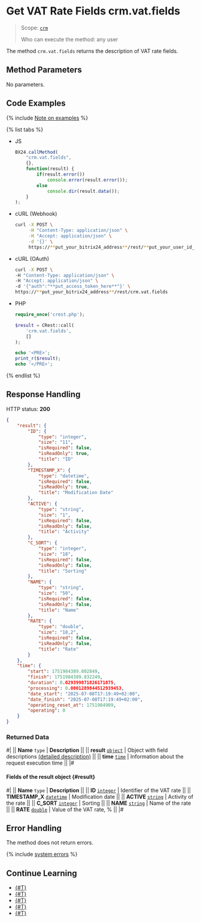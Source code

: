 # Get VAT Rate Fields crm.vat.fields

> Scope: [`crm`](../../../scopes/permissions.md)
>
> Who can execute the method: any user

The method `crm.vat.fields` returns the description of VAT rate fields.

## Method Parameters

No parameters.

## Code Examples

{% include [Note on examples](../../../../_includes/examples.md) %}

{% list tabs %}

- JS

    ```js
    BX24.callMethod(
        "crm.vat.fields",
        {},
        function(result) {
            if(result.error())
                console.error(result.error());
            else
                console.dir(result.data());
        }
    );
    ```

- cURL (Webhook)

    ```bash
    curl -X POST \
         -H "Content-Type: application/json" \
         -H "Accept: application/json" \
         -d '{}' \
         https://**put_your_bitrix24_address**/rest/**put_your_user_id_here**/**put_your_webhook_here**/crm.vat.fields
    ```

- cURL (OAuth)

    ```bash
    curl -X POST \
    -H "Content-Type: application/json" \
    -H "Accept: application/json" \
    -d '{"auth":"**put_access_token_here**"}' \
    https://**put_your_bitrix24_address**/rest/crm.vat.fields
    ```

- PHP

    ```php
    require_once('crest.php');

    $result = CRest::call(
        'crm.vat.fields',
        []
    );

    echo '<PRE>';
    print_r($result);
    echo '</PRE>';
    ```

{% endlist %}

## Response Handling

HTTP status: **200**

```json
{
    "result": {
        "ID": {
            "type": "integer",
            "size": "11",
            "isRequired": false,
            "isReadOnly": true,
            "title": "ID"
        },
        "TIMESTAMP_X": {
            "type": "datetime",
            "isRequired": false,
            "isReadOnly": true,
            "title": "Modification Date"
        },
        "ACTIVE": {
            "type": "string",
            "size": "1",
            "isRequired": false,
            "isReadOnly": false,
            "title": "Activity"
        },
        "C_SORT": {
            "type": "integer",
            "size": "18",
            "isRequired": false,
            "isReadOnly": false,
            "title": "Sorting"
        },
        "NAME": {
            "type": "string",
            "size": "50",
            "isRequired": false,
            "isReadOnly": false,
            "title": "Name"
        },
        "RATE": {
            "type": "double",
            "size": "18,2",
            "isRequired": false,
            "isReadOnly": false,
            "title": "Rate"
        }
    },
    "time": {
        "start": 1751984389.802849,
        "finish": 1751984389.832249,
        "duration": 0.029399871826171875,
        "processing": 0.0001289844512939453,
        "date_start": "2025-07-08T17:19:49+02:00",
        "date_finish": "2025-07-08T17:19:49+02:00",
        "operating_reset_at": 1751984989,
        "operating": 0
    }
}
```

### Returned Data

#|
|| **Name**
`type` | **Description** ||
|| **result**
[`object`](../../../data-types.md) | Object with field descriptions [(detailed description)](#result) ||
|| **time**
[`time`](../../../data-types.md#time) | Information about the request execution time ||
|#

#### Fields of the result object {#result}

#|
|| **Name**
`type` | **Description** ||
|| **ID** 
[`integer`](../../../data-types.md) | Identifier of the VAT rate ||
|| **TIMESTAMP_X** 
[`datetime`](../../../data-types.md) | Modification date ||
|| **ACTIVE**
[`string`](../../../data-types.md) | Activity of the rate ||
|| **C_SORT**
[`integer`](../../../data-types.md) | Sorting ||
|| **NAME**
[`string`](../../../data-types.md) | Name of the rate ||
|| **RATE**
[`double`](../../../data-types.md) | Value of the VAT rate, % ||
|#

## Error Handling

The method does not return errors.

{% include [system errors](../../../../_includes/system-errors.md) %}

## Continue Learning

- [{#T}](./crm-vat-list.md)
- [{#T}](./crm-vat-get.md)
- [{#T}](./crm-vat-add.md)
- [{#T}](./crm-vat-update.md)
- [{#T}](./crm-vat-delete.md) 